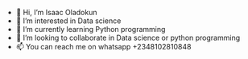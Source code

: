 - 👋 Hi, I’m Isaac Oladokun
- 👀 I’m interested in Data science
- 🌱 I’m currently learning Python programming
- 💞️ I’m looking to collaborate in Data science or python programming 
- 📫 You can reach me on whatsapp +2348102810848

<!---
Bolusti17/Bolusti17 is a ✨ special ✨ repository because its `README.md` (this file) appears on your GitHub profile.
You can click the Preview link to take a look at your changes.
--->
